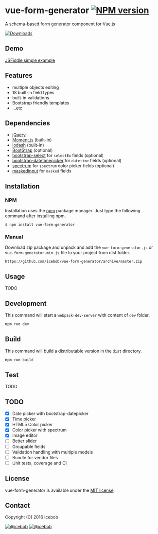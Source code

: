 # vue-form-generator [![NPM version](https://img.shields.io/npm/v/vue-form-generator.svg)](https://www.npmjs.com/package/vue-form-generator)
A schema-based form generator component for Vue.js

[![Downloads](https://img.shields.io/npm/dt/vue-form-generator.svg)](https://www.npmjs.com/package/vue-form-generator)

## Demo
[JSFiddle simple example](https://jsfiddle.net/icebob/0mg1v81e/)

## Features
- multiple objects editing
- 18 built-in field types
- built-in validations
- Bootstrap friendly templates
- ...etc

## Dependencies
- [jQuery](http://www.jquery.com)
- [Moment.js](http://momentjs.com/) (built-in)
- [lodash](https://lodash.com/) (built-in)
- [BootStrap](http://getbootstrap.com/) (optional)
- [bootstrap-select](https://silviomoreto.github.io/bootstrap-select/) for `selectEx` fields (optional)
- [bootstrap-datetimepicker](https://github.com/Eonasdan/bootstrap-datetimepicker) for `datetime` fields (optional)
- [spectrum](https://github.com/bgrins/spectrum) for `spectrum` color picker fields (optional)
- [maskedinput](http://digitalbush.com/projects/masked-input-plugin/) for `masked` fields

## Installation
### NPM
Installation uses the [npm](http://npmjs.org/) package manager. Just type the following command after installing npm.
```
$ npm install vue-form-generator
```
### Manual
Download zip package and unpack and add the `vue-form-generator.js` or `vue-form-generator.min.js` file to your project from dist folder.
```
https://github.com/icebob/vue-form-generator/archive/master.zip
```

## Usage
TODO

## Development
This command will start a `webpack-dev-server` with content of `dev` folder.
```bash
npm run dev
```

## Build
This command will build a distributable version in the `dist` directory.
```bash
npm run build
```

## Test
TODO

## TODO
* [x] Date picker with bootstrap-datepicker
* [x] Time picker
* [x] HTML5 Color picker
* [x] Color picker with spectrum
* [x] Image editor
* [ ] Better slider
* [ ] Groupable fields
* [ ] Validation handling with multiple models
* [ ] Bundle for vendor files
* [ ] Unit tests, coverage and CI

## License
vue-form-generator is available under the [MIT license](https://tldrlegal.com/license/mit-license).

## Contact

Copyright (C) 2016 Icebob

[![@icebob](https://img.shields.io/badge/github-icebob-green.svg)](https://github.com/icebob) [![@icebob](https://img.shields.io/badge/twitter-Icebobcsi-blue.svg)](https://twitter.com/Icebobcsi)
